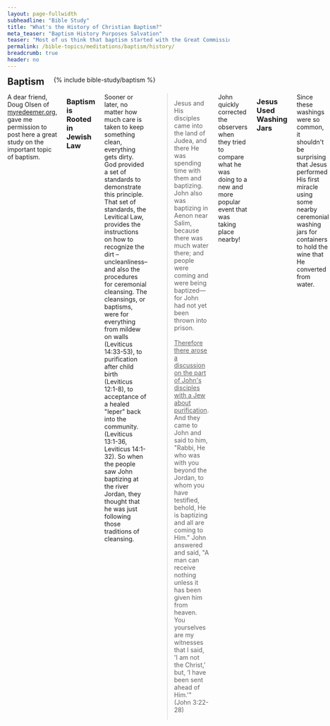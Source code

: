 ```yaml
---
layout: page-fullwidth
subheadline: "Bible Study"
title: "What's the History of Christian Baptism?"
meta_teaser: "Baptism History Purposes Salvation"
teaser: "Most of us think that baptism started with the Great Commission. But actually, its roots are found in the Old Testament laws of ceremonial washings. There were washings for just about everything from removing mildew from walls, to purification after child birth, to acceptance of a leper back into the community."
permalink: /bible-topics/meditations/baptism/history/
breadcrumb: true
header: no
---
```

<!--more-->
<div class="row">
<div class="bible-index medium-4 medium-push-8 columns">
<h2 style="margin: 0px">Baptism</h2>
        {% include bible-study/baptism %}
</div><!-- /.medium-4.columns -->
<div class="medium-8 medium-pull-4 columns" markdown="1">

<p class="blockquote">A dear friend, Doug Olsen of <a href="http://myredeemer.org">myredeemer.org</a>, gave me permission to post here a great study on the important topic of baptism.</p>

### Baptism is Rooted in Jewish Law

Sooner or later, no matter how much care is taken to keep something clean, everything gets dirty. God provided a set of standards to demonstrate this principle. That set of standards, the Levitical Law, provides the instructions on how to recognize the dirt –uncleanliness– and also the procedures for ceremonial cleansing. The cleansings, or baptisms, were for everything from mildew on walls (Leviticus 14:33-53), to purification after child birth (Leviticus 12:1-8), to acceptance of a healed "leper" back into the community. (Leviticus 13:1-36, Leviticus 14:1-32). So when the people saw John baptizing at the river Jordan, they thought that he was just following those traditions of cleansing.

> Jesus and His disciples came into the land of Judea, and there He was spending time with them and baptizing. John also was baptizing in Aenon near Salim, because there was much water there; and people were coming and were being baptized— for John had not yet been thrown into prison.<br /><br />
<u>Therefore there arose a discussion on the part of John's disciples with a Jew about purification</u>. And they came to John and said to him, "Rabbi, He who was with you beyond the Jordan, to whom you have testified, behold, He is baptizing and all are coming to Him." John answered and said, "A man can receive nothing unless it has been given him from heaven. You yourselves are my witnesses that I said, 'I am not the Christ,' but, ‘I have been sent ahead of Him.'" (John 3:22-28)

John quickly corrected the observers when they tried to compare what he was doing to a new and more popular event that was taking place nearby!

### Jesus Used Washing Jars

Since these washings were so common, it shouldn't be surprising that Jesus performed His first miracle using some nearby ceremonial washing jars for containers to hold the wine that He converted from water.

> <u>Now there were six stone waterpots set there for the Jewish custom of purification</u>, containing twenty or thirty gallons each. Jesus said to them, "Fill the waterpots with water." So they filled them up to the brim. And He said to them, "Draw some out now and take it to the headwaiter." So they took it to him. When the headwaiter tasted the water which had become wine, and did not know where it came from (but the servants who had drawn the water knew), the headwaiter called the bridegroom, and said to him, "Every man serves the good wine first, and when the people have drunk freely, then he serves the poorer wine; but you have kept the good wine until now." (John 2:6-10)

The laws regarding cleansings, along with all the other laws, were observed year after year because they couldn't really make a person clean –they couldn't take away sins. The laws were only shadows –hints– about how Christ was going to deal with our sins once and for all.

> Therefore no one is to act as your judge in regard to food or drink or in respect to a festival or a new moon or a Sabbath day— <u>things which are a mere shadow of what is to come; but the substance belongs to Christ</u>. (Colossians 2:16-17)

### The Reality Lies Beyond the Shadow

The system of laws first showed how to recognize the various violations of purity. Then the priest examined the situation to confirm the presence of impurity and he provided instructions for cleansing. Later, after the physical cleansing was completed and after the impurity was eradicated, additional rituals were performed for ceremonial cleansing. When all of this was completed, the priest could finally declare that cleanliness had been re-established.

Through our "20/20 hindsight", the parallel becomes obvious. The law (whether written on stone for the Jews or on the heart for all), convicts man of his unrighteous, dead condition. The man can then choose to go to the true Priest in order to be cleansed from all unrighteousness and gain eternal life. It's the same Priest –Jesus– who gave him the law, who examined him, who sprinkled him and who declared –and continues to declare– him righteous.

### A Curious Irony

Jesus began His ministry with a miracle –water which became wine. You might ask, "Why there were six stone jars for cleansing in the story?"

- Six is the number for man –he was created on the sixth day.
- The jar represents man's earthly body.
- Stone –or rock– represents God.
- Clay is what man was made from.

All of this is to demonstrate that the vessel that would provide the ultimate cleansing was going to come in the form of a man –a jar. And that man would be God –stone. If man could provide his own means of purification, the vessel would have been made of clay –like man himself. And Jesus is the stone upon which His church is built.

He changed the water into wine because water is not sufficient for cleansing. Remember the last supper when Jesus explained that wine represented His own blood? Purification must be accomplished using blood. When His mother told Him to make more wine, His reply was so revealing. "My time has not yet come." It would be a few more years before His day on the cross.

It's ironic that His ministry started on a wedding day where He changed water into wine. And on His last day of ministry–when He was pierced for our transgressions– out of His body–the true cleansing jar– flowed those same two elements. They came in reverse order–blood was followed by water– to show that everything was accomplished. His ministry started on a day celebrating the fulfillment of a wedding promise; Now we look forward to our own wedding day –as His bride!

<a href="{{ site.projectname }}/bible-topics/meditations/baptism/purposes/">Next: It's Four Purposes</a>

{% include bible-study/bible-study-footer %}
</div><!-- /.medium-8.columns -->
</div><!-- /.row -->
